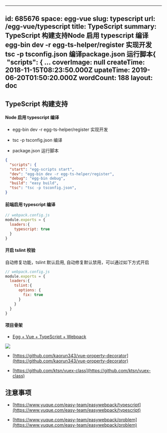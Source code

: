 
---
id: 685676
space: egg-vue
slug: typescript
url: /egg-vue/typescript
title: TypeScript
summary: TypeScript 构建支持Node 启用 typescript 编译 egg-bin dev -r egg-ts-helper/register 实现开发 tsc -p tsconfig.json 编译package.json 运行脚本{   &quot;scripts&quot;: { ...
coverImage: null
createTime: 2018-11-15T08:23:50.000Z 
upateTime: 2019-06-20T01:50:20.000Z
wordCount: 188
layout: doc
---

## TypeScript 构建支持


#### Node 启用 typescript 编译

-  egg-bin dev -r egg-ts-helper/register 实现开发

-  tsc -p tsconfig.json 编译

- package.json 运行脚本


```json
{
  "scripts": {
  "start": "egg-scripts start",
  "dev": "egg-bin dev -r egg-ts-helper/register",
  "debug": "egg-bin debug",
  "build": "easy build",
  "tsc": "tsc -p tsconfig.json",
}
```


#### 前端启用 typescript 编译

```javascript
// webpack.config.js
module.exports = {
  loaders:{
    typescript: true
  }
}
```


#### 开启 tslint 校验

自动修复功能，tslint 默认启用, 自动修复默认禁用，可以通过如下方式开启

```javascript
// webpack.config.js
module.exports = {
  loaders:{
    tslint:{
      options: {
        fix: true
      }
    }
  }
}
```


#### 项目骨架

- [Egg + Vue + TypeScript + Webpack](https://github.com/easy-team/egg-vue-typescript-boilerplate)


![](https://cdn.nlark.com/yuque/0/2018/png/116733/1542269931353-b0876980-a722-469b-ae37-e19f2eda4127.png#width=631)

- [https://github.com/kaorun343/vue-property-decorator](https://github.com/kaorun343/vue-property-decorator)

- [https://github.com/ktsn/vuex-class](https://github.com/ktsn/vuex-class)




## 注意事项

- [https://www.yuque.com/easy-team/easywebpack/typescript](https://www.yuque.com/easy-team/easywebpack/typescript)

- [https://www.yuque.com/easy-team/easywebpack/problem](https://www.yuque.com/easy-team/easywebpack/problem)



## 


  